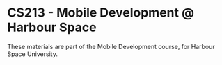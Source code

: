 # CS213 - Mobile Development @ Harbour Space 

These materials are part of the Mobile Development course, for Harbour Space University.



